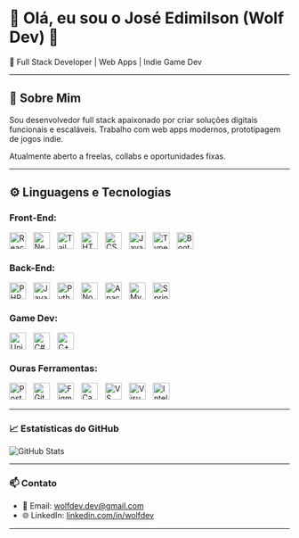 # 👋 Olá, eu sou o José Edimilson (Wolf Dev) 🐺

🎯 Full Stack Developer | Web Apps | Indie Game Dev

---

## 🚀 Sobre Mim

Sou desenvolvedor full stack apaixonado por criar soluções digitais funcionais e escaláveis. Trabalho com web apps modernos, prototipagem de jogos indie.

Atualmente aberto a freelas, collabs e oportunidades fixas.

---

## ⚙️ Linguagens e Tecnologias

### Front-End:
  
  <img 
    align= "left"
    alt= "React"
    title= "React"
    width= "30px"
    style= "padding-right: 10px;"
    src="https://cdn.jsdelivr.net/gh/devicons/devicon@latest/icons/react/react-original.svg"
  />
  
  <img 
    align= "left"
    alt= "Next.js"
    title= "Next.js"
    width= "30px"
    style= "padding-right: 10px;"
    src="https://cdn.jsdelivr.net/gh/devicons/devicon@latest/icons/nextjs/nextjs-original.svg" 
  />
  
  <img 
    align= "left"
    alt= "Tailwind"
    title= "Tailwind"
    width= "30px"
    style= "padding-right: 10px;"
    src="https://cdn.jsdelivr.net/gh/devicons/devicon@latest/icons/tailwindcss/tailwindcss-original.svg" 
  />
  
  <img 
    align= "left"
    alt= "HTML"
    title= "HTML"
    width= "30px"
    style= "padding-right: 10px;"
    src="https://cdn.jsdelivr.net/gh/devicons/devicon@latest/icons/html5/html5-original.svg" 
  />
        
  <img 
    align= "left"
    alt= "CSS"
    title= "CSS"
    width= "30px"
    style= "padding-right: 10px;"
    src="https://cdn.jsdelivr.net/gh/devicons/devicon@latest/icons/css3/css3-original.svg" 
  />
  
  <img 
    align= "left"
    alt= "JavaScript"
    title= "JavaScript"
    width= "30px"
    style= "padding-right: 10px;"
    src="https://cdn.jsdelivr.net/gh/devicons/devicon@latest/icons/javascript/javascript-original.svg" 
  />
  
  <img 
    align= "left"
    alt= "TypeScript"
    title= "TypeScript"
    width= "30px"
    style= "padding-right: 10px;"
    src="https://cdn.jsdelivr.net/gh/devicons/devicon@latest/icons/typescript/typescript-original.svg" 
  />

  
  <img 
    align= "left"
    alt= "Bootstrap"
    title= "Bootstrap"
    width= "30px"
    style= "padding-right: 10px;"
    src="https://cdn.jsdelivr.net/gh/devicons/devicon@latest/icons/bootstrap/bootstrap-original.svg" 
  />

### ㅤ
  
### Back-End:
  
  <img 
    align= "left"
    alt= "PHP"
    title= "PHP"
    width= "30px"
    style= "padding-right: 10px;"
    src="https://cdn.jsdelivr.net/gh/devicons/devicon@latest/icons/php/php-original.svg" 
  />

  <img 
    align= "left"
    alt= "Java"
    title= "Java"
    width= "30px"
    style= "padding-right: 10px;"
    src="https://cdn.jsdelivr.net/gh/devicons/devicon@latest/icons/java/java-original.svg" 
  />
  
  <img 
    align= "left"
    alt= "Python"
    title= "Python"
    width= "30px"
    style= "padding-right: 10px;"
    src="https://cdn.jsdelivr.net/gh/devicons/devicon@latest/icons/python/python-original.svg" 
  />  
  
  <img 
    align= "left"
    alt= "Node.js"
    title= "Node.js"
    width= "30px"
    style= "padding-right: 10px;"
    src="https://cdn.jsdelivr.net/gh/devicons/devicon@latest/icons/nodejs/nodejs-original.svg" 
  />
  
  <img 
    align= "left"
    alt= "Apache"
    title= "Apache"
    width= "30px"
    style= "padding-right: 10px;"
    src="https://cdn.jsdelivr.net/gh/devicons/devicon@latest/icons/apache/apache-original.svg" 
  />

  <img 
    align= "left"
    alt= "MySQL"
    title= "MySQL"
    width= "30px"
    style= "padding-right: 10px;"
    src="https://cdn.jsdelivr.net/gh/devicons/devicon@latest/icons/mysql/mysql-original.svg" 
  />
  
  <img 
    align= "left"
    alt= "Spring Boot"
    title= "Spring Boot"
    width= "30px"
    style= "padding-right: 10px;"
    src="https://cdn.jsdelivr.net/gh/devicons/devicon@latest/icons/spring/spring-original.svg" 
  />

### ㅤ

### Game Dev:

  <img 
    align= "left"
    alt= "Unity"
    title= "Unity"
    width= "30px"
    style= "padding-right: 10px;"
    src="https://cdn.jsdelivr.net/gh/devicons/devicon@latest/icons/unity/unity-original.svg"
  />
    
  <img 
    align= "left"
    alt= "C#"
    title= "C#"
    width= "30px"
    style= "padding-right: 10px;"
    src="https://cdn.jsdelivr.net/gh/devicons/devicon@latest/icons/csharp/csharp-original.svg" 
  />
  
  <img 
    align= "left"
    alt= "C++"
    title= "C++"
    width= "30px"
    style= "padding-right: 10px;"
    src="https://cdn.jsdelivr.net/gh/devicons/devicon@latest/icons/cplusplus/cplusplus-original.svg" 
  />
                 
### ㅤ

### Ouras Ferramentas:
  
  <img 
    align= "left"
    alt= "Postman"
    title= "Postman"
    width= "30px"
    style= "padding-right: 10px;"
    src="https://cdn.jsdelivr.net/gh/devicons/devicon@latest/icons/postman/postman-original.svg" 
  />
  
  <img 
    align= "left"
    alt= "Git"
    title= "Git"
    width= "30px"
    style= "padding-right: 10px;"
    src="https://cdn.jsdelivr.net/gh/devicons/devicon@latest/icons/git/git-original.svg" 
  />
  
  <img 
    align= "left"
    alt= "Figma"
    title= "Figma"
    width= "30px"
    style= "padding-right: 10px;"
    src="https://cdn.jsdelivr.net/gh/devicons/devicon@latest/icons/figma/figma-original.svg" 
  />
        
  <img 
    align= "left"
    alt= "Canva"
    title= "Canva"
    width= "30px"
    style= "padding-right: 10px;"
    src="https://cdn.jsdelivr.net/gh/devicons/devicon@latest/icons/canva/canva-original.svg"
  />
  
  <img 
    align= "left"
    alt= "VS code"
    title= "VS code"
    width= "30px"
    style= "padding-right: 10px;"
    src="https://cdn.jsdelivr.net/gh/devicons/devicon@latest/icons/vscode/vscode-original.svg" 
  />
  
  <img 
    align= "left"
    alt= "Visual Studio"
    title= "Visual Studio"
    width= "30px"
    style= "padding-right: 10px;"
    src="https://cdn.jsdelivr.net/gh/devicons/devicon@latest/icons/visualstudio/visualstudio-original.svg" 
  />

  <img 
    align= "left"
    alt= "Intellij IDEA"
    title= "Intellij IDEA"
    width= "30px"
    style= "padding-right: 10px;"
    src="https://cdn.jsdelivr.net/gh/devicons/devicon@latest/icons/intellij/intellij-original.svg" 
  />

### ㅤ

---

### 📈 Estatísticas do GitHub

![GitHub Stats](https://github-readme-stats.vercel.app/api?username=wolf-devx&show_icons=true&theme=tokyonight)

---

### 📫 Contato

- 📧 Email: [wolfdev.dev@gmail.com](mailto:wolfdev.dev@gmail.com)
- 🌐 LinkedIn: [linkedin.com/in/wolfdev](https://linkedin.com/in/josé-edimilson-8b5301275/)

---
